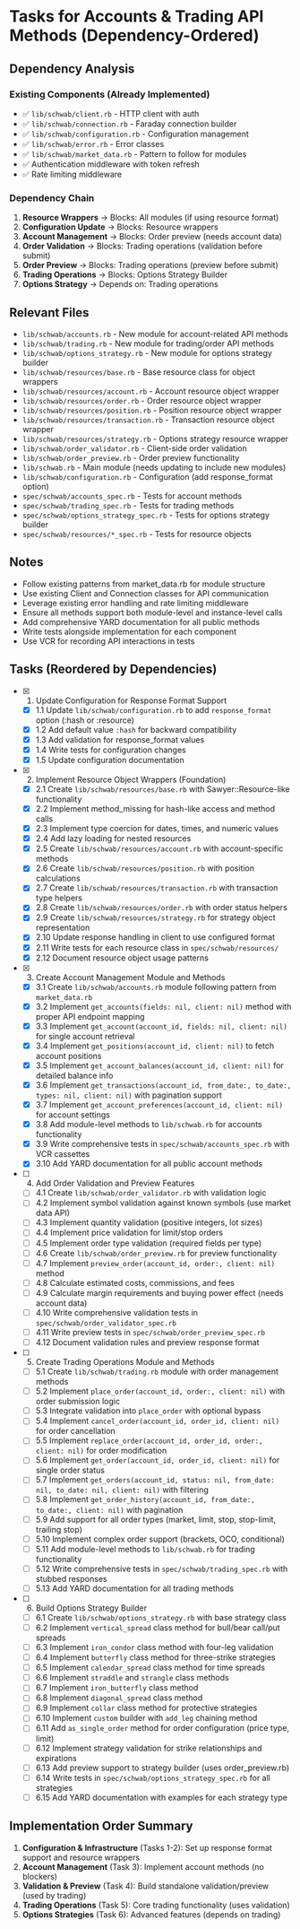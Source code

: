 # Tasks for Accounts & Trading API Methods (Dependency-Ordered)

## Dependency Analysis

### Existing Components (Already Implemented)
- ✅ `lib/schwab/client.rb` - HTTP client with auth
- ✅ `lib/schwab/connection.rb` - Faraday connection builder
- ✅ `lib/schwab/configuration.rb` - Configuration management
- ✅ `lib/schwab/error.rb` - Error classes
- ✅ `lib/schwab/market_data.rb` - Pattern to follow for modules
- ✅ Authentication middleware with token refresh
- ✅ Rate limiting middleware

### Dependency Chain
1. **Resource Wrappers** → Blocks: All modules (if using resource format)
2. **Configuration Update** → Blocks: Resource wrappers
3. **Account Management** → Blocks: Order preview (needs account data)
4. **Order Validation** → Blocks: Trading operations (validation before submit)
5. **Order Preview** → Blocks: Trading operations (preview before submit)
6. **Trading Operations** → Blocks: Options Strategy Builder
7. **Options Strategy** → Depends on: Trading operations

## Relevant Files

- `lib/schwab/accounts.rb` - New module for account-related API methods
- `lib/schwab/trading.rb` - New module for trading/order API methods
- `lib/schwab/options_strategy.rb` - New module for options strategy builder
- `lib/schwab/resources/base.rb` - Base resource class for object wrappers
- `lib/schwab/resources/account.rb` - Account resource object wrapper
- `lib/schwab/resources/order.rb` - Order resource object wrapper
- `lib/schwab/resources/position.rb` - Position resource object wrapper
- `lib/schwab/resources/transaction.rb` - Transaction resource object wrapper
- `lib/schwab/resources/strategy.rb` - Options strategy resource wrapper
- `lib/schwab/order_validator.rb` - Client-side order validation
- `lib/schwab/order_preview.rb` - Order preview functionality
- `lib/schwab.rb` - Main module (needs updating to include new modules)
- `lib/schwab/configuration.rb` - Configuration (add response_format option)
- `spec/schwab/accounts_spec.rb` - Tests for account methods
- `spec/schwab/trading_spec.rb` - Tests for trading methods
- `spec/schwab/options_strategy_spec.rb` - Tests for options strategy builder
- `spec/schwab/resources/*_spec.rb` - Tests for resource objects

## Notes

- Follow existing patterns from market_data.rb for module structure
- Use existing Client and Connection classes for API communication
- Leverage existing error handling and rate limiting middleware
- Ensure all methods support both module-level and instance-level calls
- Add comprehensive YARD documentation for all public methods
- Write tests alongside implementation for each component
- Use VCR for recording API interactions in tests

## Tasks (Reordered by Dependencies)

- [x] 1. Update Configuration for Response Format Support
  - [x] 1.1 Update `lib/schwab/configuration.rb` to add `response_format` option (:hash or :resource)
  - [x] 1.2 Add default value `:hash` for backward compatibility
  - [x] 1.3 Add validation for response_format values
  - [x] 1.4 Write tests for configuration changes
  - [x] 1.5 Update configuration documentation

- [x] 2. Implement Resource Object Wrappers (Foundation)
  - [x] 2.1 Create `lib/schwab/resources/base.rb` with Sawyer::Resource-like functionality
  - [x] 2.2 Implement method_missing for hash-like access and method calls
  - [x] 2.3 Implement type coercion for dates, times, and numeric values
  - [x] 2.4 Add lazy loading for nested resources
  - [x] 2.5 Create `lib/schwab/resources/account.rb` with account-specific methods
  - [x] 2.6 Create `lib/schwab/resources/position.rb` with position calculations
  - [x] 2.7 Create `lib/schwab/resources/transaction.rb` with transaction type helpers
  - [x] 2.8 Create `lib/schwab/resources/order.rb` with order status helpers
  - [x] 2.9 Create `lib/schwab/resources/strategy.rb` for strategy object representation
  - [x] 2.10 Update response handling in client to use configured format
  - [x] 2.11 Write tests for each resource class in `spec/schwab/resources/`
  - [x] 2.12 Document resource object usage patterns

- [x] 3. Create Account Management Module and Methods
  - [x] 3.1 Create `lib/schwab/accounts.rb` module following pattern from `market_data.rb`
  - [x] 3.2 Implement `get_accounts(fields: nil, client: nil)` method with proper API endpoint mapping
  - [x] 3.3 Implement `get_account(account_id, fields: nil, client: nil)` for single account retrieval
  - [x] 3.4 Implement `get_positions(account_id, client: nil)` to fetch account positions
  - [x] 3.5 Implement `get_account_balances(account_id, client: nil)` for detailed balance info
  - [x] 3.6 Implement `get_transactions(account_id, from_date:, to_date:, types: nil, client: nil)` with pagination support
  - [x] 3.7 Implement `get_account_preferences(account_id, client: nil)` for account settings
  - [x] 3.8 Add module-level methods to `lib/schwab.rb` for accounts functionality
  - [x] 3.9 Write comprehensive tests in `spec/schwab/accounts_spec.rb` with VCR cassettes
  - [x] 3.10 Add YARD documentation for all public account methods

- [ ] 4. Add Order Validation and Preview Features
  - [ ] 4.1 Create `lib/schwab/order_validator.rb` with validation logic
  - [ ] 4.2 Implement symbol validation against known symbols (use market data API)
  - [ ] 4.3 Implement quantity validation (positive integers, lot sizes)
  - [ ] 4.4 Implement price validation for limit/stop orders
  - [ ] 4.5 Implement order type validation (required fields per type)
  - [ ] 4.6 Create `lib/schwab/order_preview.rb` for preview functionality
  - [ ] 4.7 Implement `preview_order(account_id, order:, client: nil)` method
  - [ ] 4.8 Calculate estimated costs, commissions, and fees
  - [ ] 4.9 Calculate margin requirements and buying power effect (needs account data)
  - [ ] 4.10 Write comprehensive validation tests in `spec/schwab/order_validator_spec.rb`
  - [ ] 4.11 Write preview tests in `spec/schwab/order_preview_spec.rb`
  - [ ] 4.12 Document validation rules and preview response format

- [ ] 5. Create Trading Operations Module and Methods
  - [ ] 5.1 Create `lib/schwab/trading.rb` module with order management methods
  - [ ] 5.2 Implement `place_order(account_id, order:, client: nil)` with order submission logic
  - [ ] 5.3 Integrate validation into `place_order` with optional bypass
  - [ ] 5.4 Implement `cancel_order(account_id, order_id, client: nil)` for order cancellation
  - [ ] 5.5 Implement `replace_order(account_id, order_id, order:, client: nil)` for order modification
  - [ ] 5.6 Implement `get_order(account_id, order_id, client: nil)` for single order status
  - [ ] 5.7 Implement `get_orders(account_id, status: nil, from_date: nil, to_date: nil, client: nil)` with filtering
  - [ ] 5.8 Implement `get_order_history(account_id, from_date:, to_date:, client: nil)` with pagination
  - [ ] 5.9 Add support for all order types (market, limit, stop, stop-limit, trailing stop)
  - [ ] 5.10 Implement complex order support (brackets, OCO, conditional)
  - [ ] 5.11 Add module-level methods to `lib/schwab.rb` for trading functionality
  - [ ] 5.12 Write comprehensive tests in `spec/schwab/trading_spec.rb` with stubbed responses
  - [ ] 5.13 Add YARD documentation for all trading methods

- [ ] 6. Build Options Strategy Builder
  - [ ] 6.1 Create `lib/schwab/options_strategy.rb` with base strategy class
  - [ ] 6.2 Implement `vertical_spread` class method for bull/bear call/put spreads
  - [ ] 6.3 Implement `iron_condor` class method with four-leg validation
  - [ ] 6.4 Implement `butterfly` class method for three-strike strategies
  - [ ] 6.5 Implement `calendar_spread` class method for time spreads
  - [ ] 6.6 Implement `straddle` and `strangle` class methods
  - [ ] 6.7 Implement `iron_butterfly` class method
  - [ ] 6.8 Implement `diagonal_spread` class method
  - [ ] 6.9 Implement `collar` class method for protective strategies
  - [ ] 6.10 Implement `custom` builder with `add_leg` chaining method
  - [ ] 6.11 Add `as_single_order` method for order configuration (price type, limit)
  - [ ] 6.12 Implement strategy validation for strike relationships and expirations
  - [ ] 6.13 Add preview support to strategy builder (uses order_preview.rb)
  - [ ] 6.14 Write tests in `spec/schwab/options_strategy_spec.rb` for all strategies
  - [ ] 6.15 Add YARD documentation with examples for each strategy type

## Implementation Order Summary

1. **Configuration & Infrastructure** (Tasks 1-2): Set up response format support and resource wrappers
2. **Account Management** (Task 3): Implement account methods (no blockers)
3. **Validation & Preview** (Task 4): Build standalone validation/preview (used by trading)
4. **Trading Operations** (Task 5): Core trading functionality (uses validation)
5. **Options Strategies** (Task 6): Advanced features (depends on trading)